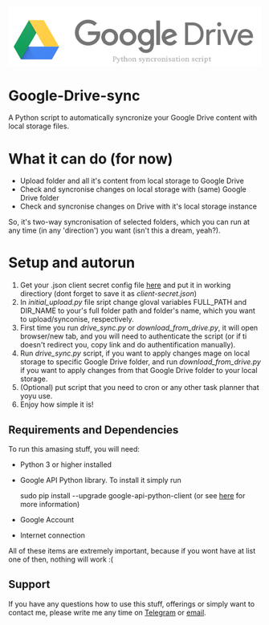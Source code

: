 ![PICTURE HERE!](./google-drive-logo-logo.png)
# Google-Drive-sync
A Python script to automatically syncronize your Google Drive content with local storage files.


# What it can do (for now)
- Upload folder and all it's content from local storage to Google Drive
-  Check and syncronise changes on local storage with (same) Google Drive folder
-  Check and syncronise changes on Drive with it's local storage instance

So, it's two-way syncronisation of selected folders, which you can run at any time (in any 'direction') you want (isn't this a dream, yeah?).

# Setup and autorun 

1) Get your .json client secret config file [here]() and put it in working directiory (dont forget to save it as *client-secret.json*)
1) In *initial_upload.py* file sript change gloval variables FULL_PATH and DIR_NAME to your's full folder path and folder's name, which you want to upload/synconise, respectively.
1) First time you run *drive_sync.py* or *download_from_drive.py*, it will open browser/new tab, and you will need to authenticate the script (or if ti doesn't redirect you, copy link and do authentification manually).
1) Run *drive_sync.py* script, if you want to apply changes mage on local storage to specific Google Drive folder, and run *download_from_drive.py* if you want to apply changes from that Google Drive folder to your local storage.
1) (Optional) put script that you need to cron or any other task planner that yoyu use.
1) Enjoy how simple it is!


## Requirements and Dependencies

To run this amasing stuff, you will need:

- Python 3 or higher installed
- Google API Python library. To install it simply run
  
  sudo pip install --upgrade google-api-python-client
(or see [here]() for more information)

- Google Account
- Internet connection

All of these items are extremely important, because if you wont have at list one of then, nothing will work :(

## Support

If you have any questions how to use this stuff, offerings or simply want to contact me, please write me any time  on [Telegram]() or [email]().


[here]: ./composer.json
[Composer]: http://getcomposer.org/

